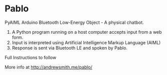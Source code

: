 Pablo
=====

PyAIML Arduino Bluetooth Low-Energy Object - A physical chatbot.

1. A Python program running on a host computer accepts input from a web form.
2. Input is interpreted using Artificial Intelligence Markup Language (AIML)
3. Response is sent via Bluetooth LE and spoken by Pablo.

Full Instructions to follow

More info at http://andrewsmith.me/pablo/

